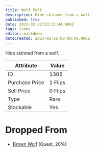 ```yaml
---
title: Wolf Pelt
description: Hide skinned from a wolf.
published: true
date: 2023-02-21T23:23:44.000Z
tags: items
editor: markdown
dateCreated: 2023-02-16T00:00:00.000Z
---
```


Hide skinned from a wolf.

|Attribute|Value|
|-|-|
|ID|1306|
|Purchase Price|1 Flips|
|Sell Price|0 Flips|
|Type|Rare|
|Stackable|Yes|


# Dropped From
 * [Brown Wolf](/monsters/brown-wolf.md) (Quest, 20%)
